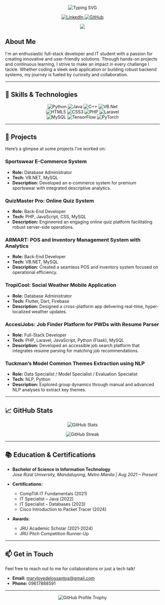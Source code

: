 <!-- Header with animated typing effect -->
<p align="center">
  <img src="https://readme-typing-svg.herokuapp.com?color=%2344DDDD&lines=Hello,+I+am+Mary+Love+Delos+Santos;Aspiring+Full-Stack+Developer;IT+Student+at+Jose+Rizal+University" alt="Typing SVG" />
</p>

<!-- Social & Contact Badges -->
<p align="center">
  <a href="https://www.linkedin.com/in/mrylvdlssnts" target="_blank">
    <img alt="LinkedIn" src="https://img.shields.io/badge/LinkedIn-mrylvdlssnts-blue?style=for-the-badge&logo=linkedin">
  </a>
  <a href="https://github.com/Cya-nos" target="_blank">
    <img alt="GitHub" src="https://img.shields.io/badge/GitHub-Cya--nos-black?style=for-the-badge&logo=github">
  </a>
</p>

<div align="center">
  <img src="https://user-images.githubusercontent.com/73097560/115834477-dbab4500-a447-11eb-908a-139a6edaec5c.gif">
</div>

## About Me

I'm an enthusiastic full-stack developer and IT student with a passion for creating innovative and user-friendly solutions. Through hands-on projects and continuous learning, I strive to make an impact in every challenge I tackle. Whether coding a sleek web application or building robust backend systems, my journey is fueled by curiosity and collaboration.

---

## 🔧 Skills & Technologies

<p align="center">
  <img alt="Python" src="https://img.shields.io/badge/Python-3776AB?style=flat-square&logo=python&logoColor=fff" />
  <img alt="Java" src="https://img.shields.io/badge/Java-007396?style=flat-square&logo=java&logoColor=fff" />
  <img alt="C++" src="https://img.shields.io/badge/C++-00599C?style=flat-square&logo=c%2B%2B&logoColor=fff" />
  <img alt="VB.Net" src="https://img.shields.io/badge/VB.NET-5C2D91?style=flat-square&logo=.net&logoColor=fff" />
  <br />
  <img alt="HTML5" src="https://img.shields.io/badge/HTML5-E34F26?style=flat-square&logo=html5&logoColor=fff" />
  <img alt="CSS3" src="https://img.shields.io/badge/CSS3-1572B6?style=flat-square&logo=css3&logoColor=fff" />
  <img alt="PHP" src="https://img.shields.io/badge/PHP-777BB4?style=flat-square&logo=php&logoColor=fff" />
  <img alt="Laravel" src="https://img.shields.io/badge/Laravel-FF2D20?style=flat-square&logo=laravel&logoColor=fff" />
  <br />
  <img alt="MySQL" src="https://img.shields.io/badge/MySQL-4479A1?style=flat-square&logo=mysql&logoColor=fff" />
  <img alt="TensorFlow" src="https://img.shields.io/badge/TensorFlow-FF6F00?style=flat-square&logo=tensorflow&logoColor=fff" />
  <img alt="PyTorch" src="https://img.shields.io/badge/PyTorch-EE4C2C?style=flat-square&logo=pytorch&logoColor=fff" />
</p>

---

## 🚀 Projects

Here’s a glimpse at some projects I’ve worked on:

### Sportswear E-Commerce System
- **Role:** Database Administrator  
- **Tech:** VB.NET, MySQL  
- **Description:** Developed an e-commerce system for premium sportswear with integrated descriptive analytics.

### QuizMaster Pro: Online Quiz System
- **Role:** Back-End Developer  
- **Tech:** PHP, JavaScript, CSS, MySQL  
- **Description:** Engineered an engaging online quiz platform facilitating robust server-side operations.

### ARMART: POS and Inventory Management System with Analytics
- **Role:** Back-End Developer  
- **Tech:** VB.NET, MySQL  
- **Description:** Created a seamless POS and inventory system focused on operational efficiency.

### TropiCool: Social Weather Mobile Application
- **Role:** Database Administrator  
- **Tech:** Flutter, Dart, Firebase  
- **Description:** Designed a cross-platform app delivering real-time, hyper-localized weather updates.

### AccesiJobs: Job Finder Platform for PWDs with Resume Parser
- **Role:** Full-Stack Developer  
- **Tech:** PHP, Laravel, JavaScript, Python (Flask), MySQL  
- **Description:** Developed an accessible job search platform that integrates resume parsing for matching job recommendations.

### Tuckman’s Model Common Themes Extraction using NLP
- **Role:** Data Specialist / Model Specialist / Evaluation Specialist  
- **Tech:** NLP, Python  
- **Description:** Explored group dynamics through manual and advanced NLP analyses to extract key themes.

---

## 📈 GitHub Stats

<p align="center">
  <img src="https://github-readme-stats.vercel.app/api?username=Cya-nos&show_icons=true&theme=radical" alt="GitHub Stats" />
</p>

<p align="center">
  <img src="https://github-readme-streak-stats.herokuapp.com/?user=Cya-nos&theme=radical" alt="GitHub Streak" />
</p>

---

## 📚 Education & Certifications

- **Bachelor of Science in Information Technology**  
  *Jose Rizal University, Mandaluyong, Metro Manila | Aug 2021 – Present*

- **Certifications:**  
  - CompTIA IT Fundamentals (2021)  
  - IT Specialist – Java (2022)  
  - IT Specialist – Databases (2023)  
  - Cisco Introduction to Packet Tracer (2024)

- **Awards:**  
  - JRU Academic Scholar (2021-2024)  
  - JRU Pitch Competition Runner-Up

---

## 📫 Get in Touch

Feel free to reach out to me for collaborations or just a tech talk!

- **Email:** [marylovedelossantos@gmail.com](mailto:marylovedelossantos@gmail.com)
- **Phone:** 09617888591

---

<p align="center">
  <img src="https://github-profile-trophy.vercel.app/?username=Cya-nos&theme=juicyfresh" alt="GitHub Profile Trophy" />
</p>
